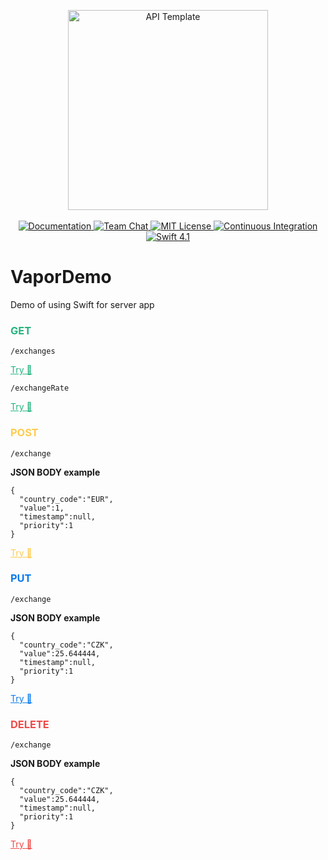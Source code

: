 <p align="center">
    <img src="https://user-images.githubusercontent.com/1342803/36623515-7293b4ec-18d3-11e8-85ab-4e2f8fb38fbd.png" width="320" alt="API Template">
    <br>
    <br>
    <a href="http://docs.vapor.codes/3.0/">
        <img src="http://img.shields.io/badge/read_the-docs-2196f3.svg" alt="Documentation">
    </a>
    <a href="https://discord.gg/vapor">
        <img src="https://img.shields.io/discord/431917998102675485.svg" alt="Team Chat">
    </a>
    <a href="LICENSE">
        <img src="http://img.shields.io/badge/license-MIT-brightgreen.svg" alt="MIT License">
    </a>
    <a href="https://circleci.com/gh/vapor/api-template">
        <img src="https://circleci.com/gh/vapor/api-template.svg?style=shield" alt="Continuous Integration">
    </a>
    <a href="https://swift.org">
        <img src="http://img.shields.io/badge/swift-4.1-brightgreen.svg" alt="Swift 4.1">
    </a>
</p>

# VaporDemo
Demo of using Swift for server app

<h3 style="color:rgb(38, 180, 127);">GET</h3>

`/exchanges`

<a href="https://vapordemo.herokuapp.com/exchanges" style="color:rgb(38, 180, 127);">Try 🙌</a>

`/exchangeRate`

<a href="https://vapordemo.herokuapp.com/exchangeRate?countryCode=CZK" style="color:rgb(38, 180, 127);">Try 🙌</a>
<h3 style="color:rgb(255, 203, 79);">POST</h3>

`/exchange`

<b>JSON BODY example</b>

```
{
  "country_code":"EUR",
  "value":1,
  "timestamp":null,
  "priority":1
}
```

<a href="https://vapordemo.herokuapp.com/exchanges" style="color:rgb(255, 203, 79);">Try 🙌</a>

<h3 style="color:rgb(9, 123, 237);">PUT</h3>

`/exchange`

<b>JSON BODY example</b>

```
{
  "country_code":"CZK",
  "value":25.644444,
  "timestamp":null,
  "priority":1
}
```

<a href="https://vapordemo.herokuapp.com/exchanges" style="color:rgb(9, 123, 237);">Try 🙌</a>

<h3 style="color:rgb(237, 75, 72);">DELETE</h3>

`/exchange`

<b>JSON BODY example</b>

```
{
  "country_code":"CZK",
  "value":25.644444,
  "timestamp":null,
  "priority":1
}
```

<a href="https://vapordemo.herokuapp.com/deleteExchangeRate" style="color:rgb(237, 75, 72);">Try 🙌</a>
